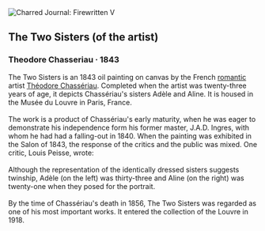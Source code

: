 <div class="artwork-of-the-day">
  <div class="container">
    <div class="img-wrapper">
      <img
        src="https://uploads1.wikiart.org/images/theodore-chasseriau/the-two-sisters-1843.jpg"
        alt="Charred Journal: Firewritten V" />
    </div>
    <div class="artwork-detail">
      <div class="artwork-origin"> 
        <h2 class="artwork-name">The Two Sisters (of the artist)</h2>
        <h3 class="artist">
          Theodore Chasseriau
                    ·  1843
        </h3>
      </div>
      <p class="description">
        <span class="artwork-description-text ng-binding" ng-bind-html="viewModel.ArtworkOfTheDay.Description | unsafe">The Two Sisters is an 1843 oil painting on canvas by the French <a target="_blank" href="/en/artists-by-art-movement/romanticism">romantic</a> artist <a target="_blank" href="/en/theodore-chasseriau">Théodore Chassériau</a>. Completed when the artist was twenty-three years of age, it depicts Chassériau's sisters Adèle and Aline. It is housed in the Musée du Louvre in Paris, France.
<br>
<br>The work is a product of Chassériau's early maturity, when he was eager to demonstrate his independence form his former master, J.A.D. Ingres, with whom he had had a falling-out in 1840. When the painting was exhibited in the Salon of 1843, the response of the critics and the public was mixed. One critic, Louis Peisse, wrote:
<br>
<br>Although the representation of the identically dressed sisters suggests twinship, Adèle (on the left) was thirty-three and Aline (on the right) was twenty-one when they posed for the portrait.
<br>
<br>By the time of Chassériau's death in 1856, The Two Sisters was regarded as one of his most important works. It entered the collection of the Louvre in 1918.</span>
                        <div class="text-shadow-container" ng-show="showShadow" style=""></div>
      </p>
    </div>
  </div>

</div>
